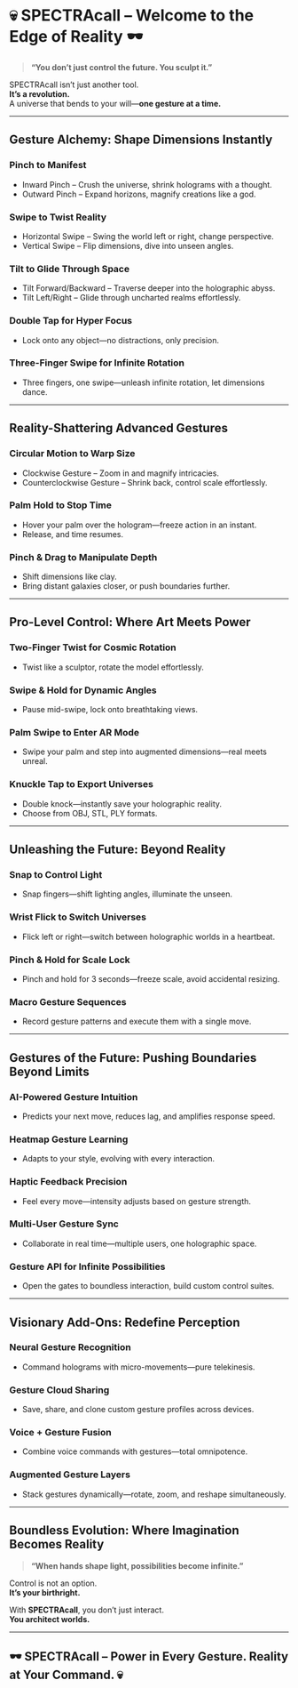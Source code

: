 # 💀 SPECTRAcall – Welcome to the Edge of Reality 🕶️  

> **“You don’t just control the future. You sculpt it.”**  

SPECTRAcall isn’t just another tool.  
**It’s a revolution.**  
A universe that bends to your will—**one gesture at a time.**  

---

##  Gesture Alchemy: Shape Dimensions Instantly  

### Pinch to Manifest  
- Inward Pinch – Crush the universe, shrink holograms with a thought.  
- Outward Pinch – Expand horizons, magnify creations like a god.  

### Swipe to Twist Reality  
- Horizontal Swipe – Swing the world left or right, change perspective.  
- Vertical Swipe – Flip dimensions, dive into unseen angles.  

### Tilt to Glide Through Space  
- Tilt Forward/Backward – Traverse deeper into the holographic abyss.  
- Tilt Left/Right – Glide through uncharted realms effortlessly.  

### Double Tap for Hyper Focus  
- Lock onto any object—no distractions, only precision.  

### Three-Finger Swipe for Infinite Rotation  
- Three fingers, one swipe—unleash infinite rotation, let dimensions dance.  

---

##  Reality-Shattering Advanced Gestures  

### Circular Motion to Warp Size  
- Clockwise Gesture – Zoom in and magnify intricacies.  
- Counterclockwise Gesture – Shrink back, control scale effortlessly.  

### Palm Hold to Stop Time  
- Hover your palm over the hologram—freeze action in an instant.  
- Release, and time resumes.  

### Pinch & Drag to Manipulate Depth  
- Shift dimensions like clay.  
- Bring distant galaxies closer, or push boundaries further.  

---

##  Pro-Level Control: Where Art Meets Power  

### Two-Finger Twist for Cosmic Rotation  
- Twist like a sculptor, rotate the model effortlessly.  

### Swipe & Hold for Dynamic Angles  
- Pause mid-swipe, lock onto breathtaking views.  

### Palm Swipe to Enter AR Mode  
- Swipe your palm and step into augmented dimensions—real meets unreal.  

### Knuckle Tap to Export Universes  
- Double knock—instantly save your holographic reality.  
- Choose from OBJ, STL, PLY formats.  

---

##  Unleashing the Future: Beyond Reality  

### Snap to Control Light  
- Snap fingers—shift lighting angles, illuminate the unseen.  

### Wrist Flick to Switch Universes  
- Flick left or right—switch between holographic worlds in a heartbeat.  

### Pinch & Hold for Scale Lock  
- Pinch and hold for 3 seconds—freeze scale, avoid accidental resizing.  

### Macro Gesture Sequences  
- Record gesture patterns and execute them with a single move.  

---

##  Gestures of the Future: Pushing Boundaries Beyond Limits  

### AI-Powered Gesture Intuition  
- Predicts your next move, reduces lag, and amplifies response speed.  

### Heatmap Gesture Learning  
- Adapts to your style, evolving with every interaction.  

### Haptic Feedback Precision  
- Feel every move—intensity adjusts based on gesture strength.  

### Multi-User Gesture Sync  
- Collaborate in real time—multiple users, one holographic space.  

### Gesture API for Infinite Possibilities  
- Open the gates to boundless interaction, build custom control suites.  

---

##  Visionary Add-Ons: Redefine Perception  

### Neural Gesture Recognition  
- Command holograms with micro-movements—pure telekinesis.  

### Gesture Cloud Sharing  
- Save, share, and clone custom gesture profiles across devices.  

### Voice + Gesture Fusion  
- Combine voice commands with gestures—total omnipotence.  

### Augmented Gesture Layers  
- Stack gestures dynamically—rotate, zoom, and reshape simultaneously.  

---

##  Boundless Evolution: Where Imagination Becomes Reality  

> **“When hands shape light, possibilities become infinite.”**  

Control is not an option.  
**It’s your birthright.**  

With **SPECTRAcall**, you don’t just interact.  
**You architect worlds.**  

---

## 🕶️ SPECTRAcall – Power in Every Gesture. Reality at Your Command. 💀  
